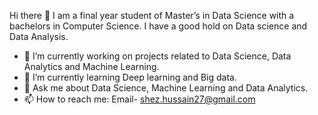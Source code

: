 Hi there 👋
I am a final year student of Master’s in Data Science with a bachelors in Computer Science. 
I have a good hold on Data science and Data Analysis. 

- 🔭 I’m currently working on projects related to Data Science, Data Analytics and Machine Learning.
- 🌱 I’m currently learning Deep learning and Big data.
- 💬 Ask me about Data Science, Machine Learning and Data Analytics.
- 📫 How to reach me: Email- shez.hussain27@gmail.com
